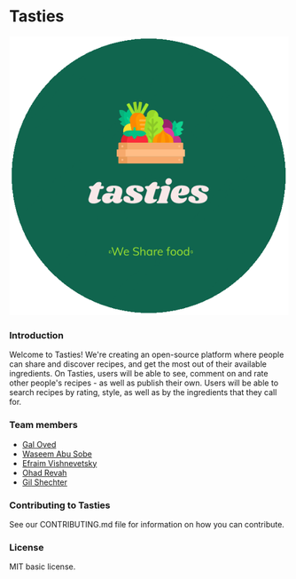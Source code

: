 # Tasties
![tasties](./static/images/tasties_logo_round.png)

### Introduction
Welcome to Tasties! We're creating an open-source platform where people can share and discover recipes,
and get the most out of their available ingredients. On Tasties, users will be able to see, comment on and rate
other people's recipes - as well as publish their own. Users will be able to search recipes by rating, style,
as well as by the ingredients that they call for.

### Team members 
- [Gal Oved](https://github.com/GalOved)
- [Waseem Abu Sobe](https://github.com/WaseemAbuSobe)
- [Efraim Vishnevetsky](https://github.com/efraimvis)
- [Ohad Revah](https://github.com/ohadrevach)
- [Gil Shechter](https://github.com/GilShechter)

### Contributing to Tasties
See our CONTRIBUTING.md file for information on how you can contribute.

### License
MIT basic license.